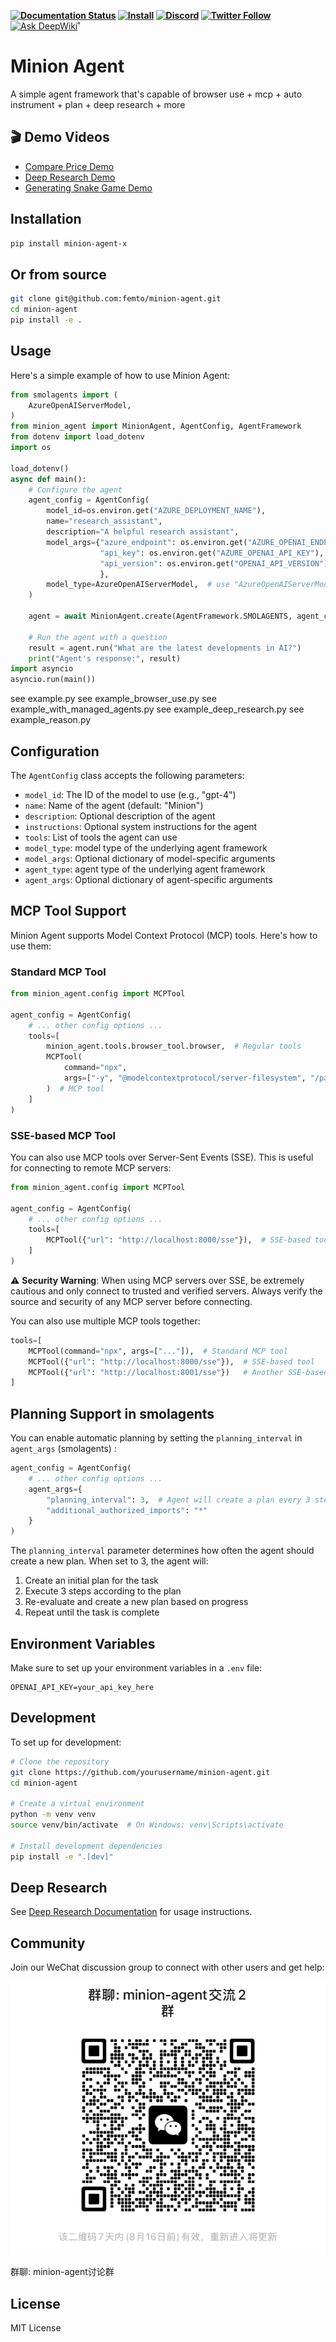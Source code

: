**[![Documentation Status](https://img.shields.io/badge/documentation-brightgreen)](https://github.com/femto/minion-agent) 
[![Install](https://img.shields.io/badge/get_started-blue)](https://github.com/femto/minion-agent) 
[![Discord](https://dcbadge.limes.pink/api/server/HUC6xEK9aT?style=flat)](https://discord.gg/HUC6xEK9aT)
[![Twitter Follow](https://img.shields.io/twitter/follow/femtowin?style=social)](https://x.com/femtowin)**
[![Ask DeepWiki](https://deepwiki.com/badge.svg)](https://deepwiki.com/femto/minion-agent)˚
# Minion Agent

A simple agent framework that's capable of browser use + mcp + auto instrument + plan + deep research + more

## 🎬 Demo Videos

- [Compare Price Demo](https://youtu.be/O0RhA3eeDlg)
- [Deep Research Demo](https://youtu.be/tOd56nagsT4)
- [Generating Snake Game Demo](https://youtu.be/UBquRXD9ZJc)

## Installation

```bash
pip install minion-agent-x
```
## Or from source
```bash
git clone git@github.com:femto/minion-agent.git
cd minion-agent
pip install -e .
```

## Usage

Here's a simple example of how to use Minion Agent:

```python
from smolagents import (
    AzureOpenAIServerModel,
)
from minion_agent import MinionAgent, AgentConfig, AgentFramework
from dotenv import load_dotenv
import os

load_dotenv()
async def main():
    # Configure the agent
    agent_config = AgentConfig(
        model_id=os.environ.get("AZURE_DEPLOYMENT_NAME"),
        name="research_assistant",
        description="A helpful research assistant",
        model_args={"azure_endpoint": os.environ.get("AZURE_OPENAI_ENDPOINT"),
                    "api_key": os.environ.get("AZURE_OPENAI_API_KEY"),
                    "api_version": os.environ.get("OPENAI_API_VERSION"),
                    },
        model_type=AzureOpenAIServerModel,  # use "AzureOpenAIServerModel" for auzre, use "OpenAIServerModel" for openai, use "LiteLLMModel" for litellm
    )

    agent = await MinionAgent.create(AgentFramework.SMOLAGENTS, agent_config)

    # Run the agent with a question
    result = agent.run("What are the latest developments in AI?")
    print("Agent's response:", result)
import asyncio
asyncio.run(main())
```

see example.py
see example_browser_use.py
see example_with_managed_agents.py
see example_deep_research.py
see example_reason.py

## Configuration

The `AgentConfig` class accepts the following parameters:

- `model_id`: The ID of the model to use (e.g., "gpt-4")
- `name`: Name of the agent (default: "Minion")
- `description`: Optional description of the agent
- `instructions`: Optional system instructions for the agent
- `tools`: List of tools the agent can use
- `model_type`: model type of the underlying agent framework
- `model_args`: Optional dictionary of model-specific arguments
- `agent_type`: agent type of the underlying agent framework
- `agent_args`: Optional dictionary of agent-specific arguments

## MCP Tool Support

Minion Agent supports Model Context Protocol (MCP) tools. Here's how to use them:

### Standard MCP Tool

```python
from minion_agent.config import MCPTool

agent_config = AgentConfig(
    # ... other config options ...
    tools=[
        minion_agent.tools.browser_tool.browser,  # Regular tools
        MCPTool(
            command="npx",
            args=["-y", "@modelcontextprotocol/server-filesystem", "/path/to/workspace"]
        )  # MCP tool
    ]
)
```

### SSE-based MCP Tool

You can also use MCP tools over Server-Sent Events (SSE). This is useful for connecting to remote MCP servers:

```python
from minion_agent.config import MCPTool

agent_config = AgentConfig(
    # ... other config options ...
    tools=[
        MCPTool({"url": "http://localhost:8000/sse"}),  # SSE-based tool
    ]
)
```

⚠️ **Security Warning**: When using MCP servers over SSE, be extremely cautious and only connect to trusted and verified servers. Always verify the source and security of any MCP server before connecting.

You can also use multiple MCP tools together:

```python
tools=[
    MCPTool(command="npx", args=["..."]),  # Standard MCP tool
    MCPTool({"url": "http://localhost:8000/sse"}),  # SSE-based tool
    MCPTool({"url": "http://localhost:8001/sse"})   # Another SSE-based tool
]
```

## Planning Support in smolagents

You can enable automatic planning by setting the `planning_interval` in `agent_args` (smolagents) :

```python
agent_config = AgentConfig(
    # ... other config options ...
    agent_args={
        "planning_interval": 3,  # Agent will create a plan every 3 steps
        "additional_authorized_imports": "*"
    }
)
```

The `planning_interval` parameter determines how often the agent should create a new plan. When set to 3, the agent will:
1. Create an initial plan for the task
2. Execute 3 steps according to the plan
3. Re-evaluate and create a new plan based on progress
4. Repeat until the task is complete

## Environment Variables

Make sure to set up your environment variables in a `.env` file:

```env
OPENAI_API_KEY=your_api_key_here
```

## Development

To set up for development:

```bash
# Clone the repository
git clone https://github.com/yourusername/minion-agent.git
cd minion-agent

# Create a virtual environment
python -m venv venv
source venv/bin/activate  # On Windows: venv\Scripts\activate

# Install development dependencies
pip install -e ".[dev]"
```

## Deep Research

See [Deep Research Documentation](docs/deep_research.md) for usage instructions.

## Community

Join our WeChat discussion group to connect with other users and get help:

![WeChat Discussion Group](docs/images/wechat_group_qr.png)

群聊: minion-agent讨论群

## License

MIT License


